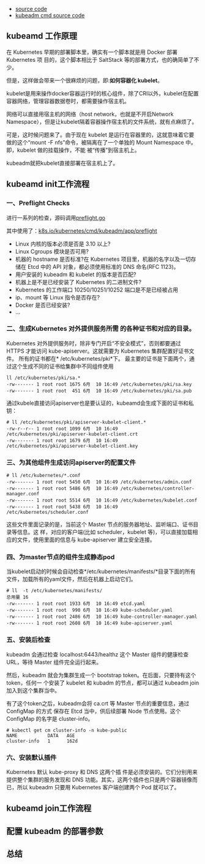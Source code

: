 
- [source code](https://github.com/kubernetes/kubernetes/tree/master/cmd/kubeadm)
- [kubeadm cmd source code](https://github.com/kubernetes/kubernetes/tree/master/cmd/kubeadm/app/cmd/phases)

## kubeamd 工作原理
在 Kubernetes 早期的部署脚本里，确实有一个脚本就是用 Docker 部署 Kubernetes 项 目的，这个脚本相比于 SaltStack 等的部署方式，也的确简单了不少。

但是，这样做会带来一个很麻烦的问题，即:**如何容器化 kubelet**。


kubelet是用来操作docker容器运行时的核心组件，除了CRI以外，kubelet在配置容器网络，管理容器数据卷时，都需要操作宿主机。


网络可以直接用宿主机的网络（host network，也就是不开启Network Namespace），但是让kubelet隔着容器操作宿主机的文件系统，就有点麻烦了。

可是，这时候问题来了。由于现在 kubelet 是运行在容器里的，这就意味着它要做的这个“mount -F nfs”命令，被隔离在了一个单独的 Mount Namespace 中。即，kubelet 做的挂载操作，不能 被“传播”到宿主机上。

kubeadm就把kubelet直接部署在宿主机上了。


## kubeamd init工作流程

### 一、Preflight Checks

进行一系列的检查，源码调用[preflight.go](https://github.com/kubernetes/kubernetes/blob/master/cmd/kubeadm/app/cmd/phases/init/preflight.go)

其中使用了：[k8s.io/kubernetes/cmd/kubeadm/app/preflight](https://godoc.org/k8s.io/kubernetes/cmd/kubeadm/app/preflight)

-  Linux 内核的版本必须是否是 3.10 以上?
- Linux Cgroups 模块是否可用?
- 机器的 hostname 是否标准?在 Kubernetes 项目里，机器的名字以及一切存储在 Etcd 中的 API 对象，都必须使用标准的 DNS 命名(RFC 1123)。
- 用户安装的 kubeadm 和 kubelet 的版本是否匹配?
- 机器上是不是已经安装了 Kubernetes 的二进制文件?
- Kubernetes 的工作端口 10250/10251/10252 端口是不是已经被占用
- ip、mount 等 Linux 指令是否存在?
- Docker 是否已经安装?
- ...

### 二、生成Kubernetes 对外提供服务所需 的各种证书和对应的目录。

Kubernetes 对外提供服务时，除非专门开启“不安全模式”，否则都要通过 HTTPS 才能访问 kube-apiserver。这就需要为 Kubernetes 集群配置好证书文件。
所有的证书都在* /etc/kubernetes/pki*下。
最主要的证书是下面两个，通过这个生成不同的证书给集群中不同组件使用
```shell
ll /etc/kubernetes/pki/sa.*
-rw------- 1 root root 1675 6月  10 16:49 /etc/kubernetes/pki/sa.key
-rw------- 1 root root  451 6月  10 16:49 /etc/kubernetes/pki/sa.pub
```
通过kubele直接访问apiserver也是要认证的，kubeamd会生成下面的证书和私钥：
```shell
# ll /etc/kubernetes/pki/apiserver-kubelet-client.*
-rw-r--r-- 1 root root 1099 6月  10 16:49 /etc/kubernetes/pki/apiserver-kubelet-client.crt
-rw------- 1 root root 1679 6月  10 16:49 /etc/kubernetes/pki/apiserver-kubelet-client.key
```

### 三、为其他组件生成访问apiserver的配置文件

```shell
# ll /etc/kubernetes/*.conf
-rw------- 1 root root 5450 6月  10 16:49 /etc/kubernetes/admin.conf
-rw------- 1 root root 5486 6月  10 16:49 /etc/kubernetes/controller-manager.conf
-rw------- 1 root root 5514 6月  10 16:49 /etc/kubernetes/kubelet.conf
-rw------- 1 root root 5438 6月  10 16:49 /etc/kubernetes/scheduler.conf
```
这些文件里面记录的是，当前这个 Master 节点的服务器地址、监听端口、证书目录等信息。这 样，对应的客户端(比如 scheduler，kubelet 等)，可以直接加载相应的文件，使用里面的信息与 kube-apiserver 建立安全连接。

### 四、为master节点的组件生成静态pod
当kubelet启动的时候会自动检查*/etc/kubernetes/manifests/*目录下面的所有文件，加载所有的yaml文件，然后在机器上启动它们。

```shell
# ll  -t /etc/kubernetes/manifests/
总用量 16
-rw------- 1 root root 1933 6月  10 16:49 etcd.yaml
-rw------- 1 root root  990 6月  10 16:49 kube-scheduler.yaml
-rw------- 1 root root 2486 6月  10 16:49 kube-controller-manager.yaml
-rw------- 1 root root 2608 6月  10 16:49 kube-apiserver.yaml
```
### 五、安装后检查
kubeadm 会通过检查 localhost:6443/healthz 这个 Master 组件的健康检查 URL，等待 Master 组件完全运行起来。

然后，kubeadm 就会为集群生成一个 bootstrap token。在后面，只要持有这个 token，任何一 个安装了 kubelet 和 kubadm 的节点，都可以通过 kubeadm join 加入到这个集群当中。


有了这个token之后，kubeadm会将 ca.crt 等 Master 节点的重要信息，通过 ConfigMap 的方式 保存在 Etcd 当中，供后续部署 Node 节点使用。这个 ConfigMap 的名字是 cluster-info。
```shell
# kubectl get cm cluster-info -n kube-public
NAME           DATA   AGE
cluster-info   1      162d
```
### 六、安装默认插件
Kubernetes 默认 kube-proxy 和 DNS 这两个插 件是必须安装的。它们分别用来提供整个集群的服务发现和 DNS 功能。其实，这两个插件也只是两个容器镜像而已，所以 kubeadm 只要用 Kubernetes 客户端创建两个 Pod 就可以了。



## kubeamd join工作流程


## 配置 kubeadm 的部署参数


## 总结


## 
